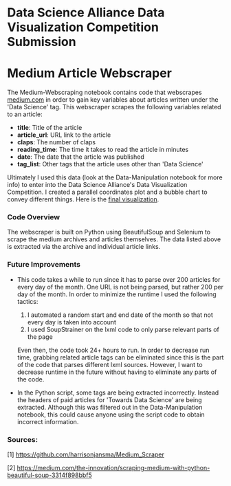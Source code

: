 # Data Science Alliance Data Visualization Competition Submission

# Medium Article Webscraper
The Medium-Webscraping notebook contains code that webscrapes [medium.com](https://medium.com/) in order to gain key variables about articles written under the 'Data Science' tag. This webscraper scrapes the following variables related to an article:
- __title__: Title of the article
- __article_url__: URL link to the article
- __claps__: The number of claps
- __reading_time__: The time it takes to read the article in minutes
- __date__: The date that the article was published 
- __tag_list__: Other tags that the article uses other than 'Data Science'

Ultimately I used this data (look at the Data-Manipulation notebook for more info) to enter into the Data Science Alliance's Data Visualization Competition. I created a parallel coordinates plot and a bubble chart to convey different things. Here is the [final visualization](https://public.tableau.com/profile/siddhi.patel5749#!/vizhome/MediumExploratoryDataAnalysis/Dashboard1?publish=yes).

### Code Overview
The webscraper is built on Python using BeautifulSoup and Selenium to scrape the medium archives and articles themselves. The data listed above is extracted via the archive and individual article links. 

### Future Improvements
* This code takes a while to run since it has to parse over 200 articles for every day of the month. One URL is not being parsed, but rather 200 per day of the month. In order to minimize the runtime I used the following tactics:
    1. I automated a random start and end date of the month so that not every day is taken into account
    2. I used SoupStrainer on the lxml code to only parse relevant parts of the page
    
  Even then, the code took 24+ hours to run. In order to decrease run time, grabbing related article tags can be eliminated since this is the part of the code that   parses different lxml sources. However, I want to decrease runtime in the future without having to eliminate any parts of the code. 

* In the Python script, some tags are being extracted incorrectly. Instead the headers of paid articles for 'Towards Data Science' are being extracted. Although this was filtered out in the Data-Manipulation notebook, this could cause anyone using the script code to obtain incorrect information. 

### Sources: 
[1] https://github.com/harrisonjansma/Medium_Scraper

[2] https://medium.com/the-innovation/scraping-medium-with-python-beautiful-soup-3314f898bbf5
